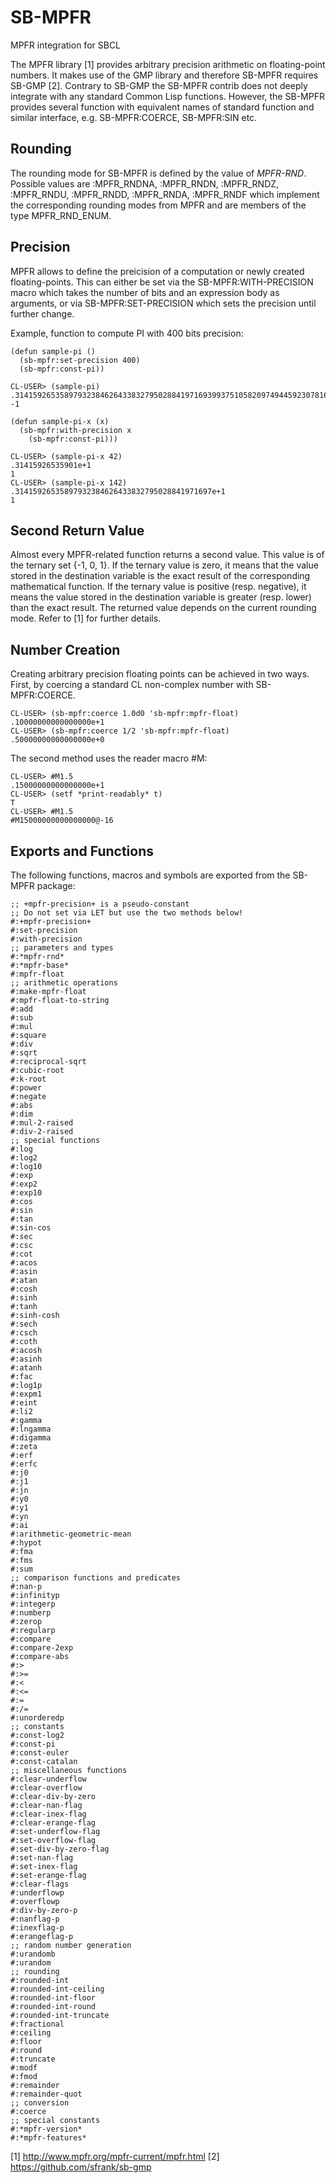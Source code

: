 SB-MPFR
=======

MPFR integration for SBCL

The MPFR library [1] provides arbitrary precision arithmetic on
floating-point numbers. It makes use of the GMP library and therefore
SB-MPFR requires SB-GMP [2]. Contrary to SB-GMP the SB-MPFR contrib does
not deeply integrate with any standard Common Lisp functions. However,
the SB-MPFR provides several function with equivalent names of
standard function and similar interface, e.g. SB-MPFR:COERCE,
SB-MPFR:SIN etc.

Rounding
--------

The rounding mode for SB-MPFR is defined by the value of
*MPFR-RND*. Possible values are :MPFR_RNDNA, :MPFR_RNDN, :MPFR_RNDZ,
:MPFR_RNDU, :MPFR_RNDD, :MPFR_RNDA, :MPFR_RNDF which implement the
corresponding rounding modes from MPFR and are members of the type
MPFR_RND_ENUM.

Precision
---------

MPFR allows to define the preicision of a computation or newly created
floating-points. This can either be set via the SB-MPFR:WITH-PRECISION
macro which takes the number of bits and an expression body as
arguments, or via SB-MPFR:SET-PRECISION which sets the precision until
further change.

Example, function to compute PI with 400 bits precision:

    (defun sample-pi ()
      (sb-mpfr:set-precision 400)
      (sb-mpfr:const-pi))

    CL-USER> (sample-pi)
    .31415926535897932384626433832795028841971693993751058209749445923078164062862089986280348253421170679821480865132823066470e+1
    -1

    (defun sample-pi-x (x)
      (sb-mpfr:with-precision x
        (sb-mpfr:const-pi)))

    CL-USER> (sample-pi-x 42)
    .31415926535901e+1
    1
    CL-USER> (sample-pi-x 142)
    .31415926535897932384626433832795028841971697e+1
    1

Second Return Value
-------------------

Almost every MPFR-related function returns a second value. This value
is of the ternary set {-1, 0, 1}. If the ternary value is zero, it
means that the value stored in the destination variable is the exact
result of the corresponding mathematical function. If the ternary
value is positive (resp. negative), it means the value stored in the
destination variable is greater (resp. lower) than the exact
result. The returned value depends on the current rounding mode. Refer
to [1] for further details.


Number Creation
---------------

Creating arbitrary precision floating points can be achieved in two
ways. First, by coercing a standard CL non-complex number with
SB-MPFR:COERCE.

    CL-USER> (sb-mpfr:coerce 1.0d0 'sb-mpfr:mpfr-float)
    .10000000000000000e+1
    CL-USER> (sb-mpfr:coerce 1/2 'sb-mpfr:mpfr-float)
    .50000000000000000e+0

The second method uses the reader macro #M:

    CL-USER> #M1.5
    .15000000000000000e+1
    CL-USER> (setf *print-readably* t)
    T
    CL-USER> #M1.5
    #M15000000000000000@-16

Exports and Functions
---------------------

The following functions, macros and symbols are exported from the SB-MPFR package:

    ;; +mpfr-precision+ is a pseudo-constant
    ;; Do not set via LET but use the two methods below!
    #:+mpfr-precision+
    #:set-precision
    #:with-precision
    ;; parameters and types
    #:*mpfr-rnd*
    #:*mpfr-base*
    #:mpfr-float
    ;; arithmetic operations
    #:make-mpfr-float
    #:mpfr-float-to-string
    #:add
    #:sub
    #:mul
    #:square
    #:div
    #:sqrt
    #:reciprocal-sqrt
    #:cubic-root
    #:k-root
    #:power
    #:negate
    #:abs
    #:dim
    #:mul-2-raised
    #:div-2-raised
    ;; special functions
    #:log
    #:log2
    #:log10
    #:exp
    #:exp2
    #:exp10
    #:cos
    #:sin
    #:tan
    #:sin-cos
    #:sec
    #:csc
    #:cot
    #:acos
    #:asin
    #:atan
    #:cosh
    #:sinh
    #:tanh
    #:sinh-cosh
    #:sech
    #:csch
    #:coth
    #:acosh
    #:asinh
    #:atanh
    #:fac
    #:log1p
    #:expm1
    #:eint
    #:li2
    #:gamma
    #:lngamma
    #:digamma
    #:zeta
    #:erf
    #:erfc
    #:j0
    #:j1
    #:jn
    #:y0
    #:y1
    #:yn
    #:ai
    #:arithmetic-geometric-mean
    #:hypot
    #:fma
    #:fms
    #:sum
    ;; comparison functions and predicates
    #:nan-p
    #:infinityp
    #:integerp
    #:numberp
    #:zerop
    #:regularp
    #:compare
    #:compare-2exp
    #:compare-abs
    #:>
    #:>=
    #:<
    #:<=
    #:=
    #:/=
    #:unorderedp
    ;; constants
    #:const-log2
    #:const-pi
    #:const-euler
    #:const-catalan
    ;; miscellaneous functions
    #:clear-underflow
    #:clear-overflow
    #:clear-div-by-zero
    #:clear-nan-flag
    #:clear-inex-flag
    #:clear-erange-flag
    #:set-underflow-flag
    #:set-overflow-flag
    #:set-div-by-zero-flag
    #:set-nan-flag
    #:set-inex-flag
    #:set-erange-flag
    #:clear-flags
    #:underflowp
    #:overflowp
    #:div-by-zero-p
    #:nanflag-p
    #:inexflag-p
    #:erangeflag-p
    ;; random number generation
    #:urandomb
    #:urandom
    ;; rounding
    #:rounded-int
    #:rounded-int-ceiling
    #:rounded-int-floor
    #:rounded-int-round
    #:rounded-int-truncate
    #:fractional
    #:ceiling
    #:floor
    #:round
    #:truncate
    #:modf
    #:fmod
    #:remainder
    #:remainder-quot
    ;; conversion
    #:coerce
    ;; special constants
    #:*mpfr-version*
    #:*mpfr-features*



[1] http://www.mpfr.org/mpfr-current/mpfr.html
[2] https://github.com/sfrank/sb-gmp
